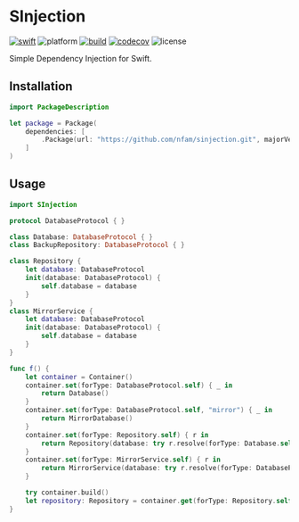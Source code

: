 # SInjection
[![swift][swift-badge]][swift-url]
![platform][platform-badge]
[![build][travis-badge]][travis-url]
[![codecov][codecov-badge]][codecov-url]
![license][license-badge]

Simple Dependency Injection for Swift.

## Installation

```swift
import PackageDescription

let package = Package(
    dependencies: [
        .Package(url: "https://github.com/nfam/sinjection.git", majorVersion: 0, minor: 1)
    ]
)
```

## Usage

```swift
import SInjection

protocol DatabaseProtocol { }

class Database: DatabaseProtocol { }
class BackupRepository: DatabaseProtocol { }

class Repository {
    let database: DatabaseProtocol
    init(database: DatabaseProtocol) {
        self.database = database
    }
}
class MirrorService {
    let database: DatabaseProtocol
    init(database: DatabaseProtocol) {
        self.database = database
    }
}

func f() {
    let container = Container()
    container.set(forType: DatabaseProtocol.self) { _ in
        return Database()
    }
    container.set(forType: DatabaseProtocol.self, "mirror") { _ in
        return MirrorDatabase()
    }
    container.set(forType: Repository.self) { r in
        return Repository(database: try r.resolve(forType: Database.self))
    }
    container.set(forType: MirrorService.self) { r in
        return MirrorService(database: try r.resolve(forType: DatabaseProtocol.self, "mirror"))
    }

    try container.build()
    let repository: Repository = container.get(forType: Repository.self)!
}

```

[swift-url]: https://swift.org
[swift-badge]: https://img.shields.io/badge/Swift-3.1%20%7C%204.0-orange.svg?style=flat
[platform-badge]: https://img.shields.io/badge/Platforms-Linux%20%7C%20macOS%20%20%7C%20iOS%20%7C%20tvOS%20%7C%20watchOS-lightgray.svg?style=flat
[travis-badge]: https://travis-ci.org/nfam/sinjection.swift.svg
[travis-url]: https://travis-ci.org/nfam/sinjection.swift
[codecov-badge]: https://codecov.io/gh/nfam/sinjection.swift/branch/master/graphs/badge.svg
[codecov-url]: https://codecov.io/gh/nfam/sinjection.swift/branch/master
[license-badge]: https://img.shields.io/github/license/nfam/sinjection.swift.svg